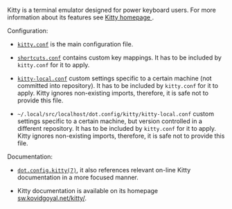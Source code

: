 Kitty is a terminal emulator designed for power keyboard users.  For more
information about its features see [Kitty homepage
](https://sw.kovidgoyal.net/kitty/).

Configuration:

*   [`kitty.conf`](./kitty.conf) is the main configuration file.

*   [`shortcuts.conf`](./shortcuts.conf) contains custom key mappings.  It has
    to be included by `kitty.conf` for it to apply.

*   [`kitty-local.conf`](./kitty-local.conf) custom settings specific to a
    certain machine (not committed into repository).  It has to be included by
    `kitty.conf` for it to apply.  Kitty ignores non-existing imports,
    therefore, it is safe not to provide this file.

*   `~/.local/src/localhost/dot.config/kitty/kitty-local.conf` custom settings
    specific to a certain machine, but version controlled in a different
    repository.  It has to be included by `kitty.conf` for it to apply.  Kitty
    ignores non-existing imports, therefore, it is safe not to provide this
    file.

Documentation:

*   [`dot.config.kitty(7)`](../man/dot.config.kitty.7.md), it also references
    relevant on-line Kitty documentation in a more focused manner.

*   Kitty documentation is available on its homepage
    [sw.kovidgoyal.net/kitty/](https://sw.kovidgoyal.net/kitty/).
